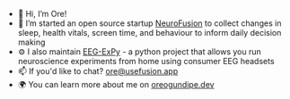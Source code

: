 - 👋 Hi, I’m Ore!
- 👀 I’m started an open source startup [NeuroFusion](https://usefusion.ai/) to collect changes in sleep, health vitals, screen time, and behaviour to inform daily decision making
- ⚙️  I also maintain [EEG-ExPy]( https://github.com/NeuroTechX/eeg-notebooks) - a python project that allows you run neuroscience experiments from home using consumer EEG headsets
- 📫 If you'd like to chat? ore@usefusion.app
- 🌍 You can learn more about me on [oreogundipe.dev](https://oreogundipe.dev)
<!---
oreHGA/oreHGA is a ✨ special ✨ repository because its `README.md` (this file) appears on your GitHub profile.
You can click the Preview link to take a look at your changes.
--->
